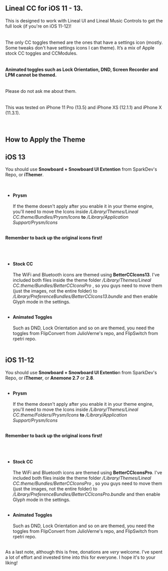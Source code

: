 ## Lineal CC for iOS 11 - 13.

This is designed to work with Lineal UI and Lineal Music Controls to get the full look (if you're on iOS 11-12)!  
<br><br/>
The only CC toggles themed are the ones that have a settings icon (mostly. Some tweaks don't have settings icons I can theme). It’s a mix of Apple stock CC toggles and CCModules.  
<br><br/>
**Animated toggles such as Lock Orientation, DND, Screen Recorder and LPM cannot be themed.**  
<br><br/>
Please do not ask me about them.  
<br><br/>
This was tested on iPhone 11 Pro (13.5) and iPhone XS (12.1.1) and iPhone X (11.3.1).  
<br><br/>
## How to Apply the Theme
## iOS 13

 You should use **Snowboard + Snowboard UI Extention** from SparkDev's Repo, or **iThemer**.  
<br><br/>
 - **Prysm**  <br><br/>
 If the theme doesn't apply after you enable it in your theme engine, you'll need to move the Icons inside  */Library/Themes/Lineal CC.theme/Bundles/Prysm/Icons*   **to**   */Library/Application Support/Prysm/Icons*  <br><br/>

**Remember to back up the original icons first!**  <br><br/><br><br/>

 - **Stock CC**  <br><br/>
The WiFi and Bluetooth icons are themed using **BetterCCIcons13**. I've included both files inside the theme folder   */Library/Themes/Lineal CC.theme/Bundles/BetterCCIconsPro* , so you guys need to move them (just the images, not the entire folder) to   */Library/PreferenceBundles/BetterCCIcons13.bundle* and then enable Glyph mode in the settings.  <br><br/>


 - **Animated Toggles**  <br><br/>
Such as DND, Lock Orientation and so on are themed, you need the toggles from FlipConvert from JulioVerne's repo, and FlipSwitch from rpetri repo.  <br><br/>


## iOS 11-12

You should use **Snowboard + Snowboard UI Extentio**n from SparkDev's Repo, or **iThemer**, or  **Anemone 2.7** or **2.8**.  <br><br/>

  - **Prysm**  <br><br/>
 If the theme doesn't apply after you enable it in your theme engine, you'll need to move the Icons inside  */Library/Themes/Lineal CC.theme/Folders/Prysm/Icons*   **to**   */Library/Application Support/Prysm/Icons*  <br><br/>

**Remember to back up the original icons first!**  <br><br/><br><br/>

 - **Stock CC**  <br><br/>
The WiFi and Bluetooth icons are themed using **BetterCCIconsPro**. I've included both files inside the theme folder   */Library/Themes/Lineal CC.theme/Bundles/BetterCCIconsPro* , so you guys need to move them (just the images, not the entire folder) to   */Library/PreferenceBundles/BetterCCIconsPro.bundle* and then enable Glyph mode in the settings.  <br><br/>


 - **Animated Toggles**  <br><br/>
Such as DND, Lock Orientation and so on are themed, you need the toggles from FlipConvert from JulioVerne's repo, and FlipSwitch from rpetri repo.  <br><br/>


As a last note, although this is free, donations are *very* welcome. I've spent a lot of effort and invested time into this for everyone. I hope it's to your liking!
